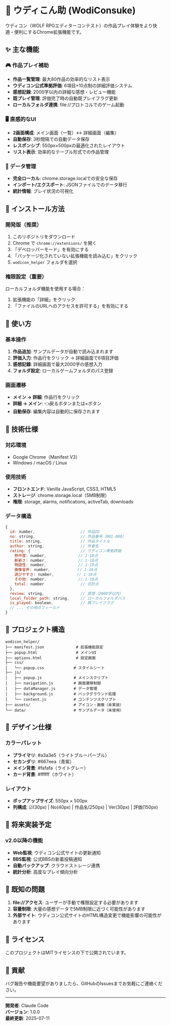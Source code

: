 # 🌊 ウディこん助 (WodiConsuke)

ウディコン（WOLF RPGエディターコンテスト）の作品プレイ体験をより快適・便利にするChrome拡張機能です。

## ✨ 主な機能

### 🎮 作品プレイ補助
- **作品一覧管理**: 最大80作品の効率的なリスト表示
- **ウディコン公式準拠評価**: 6項目×10点制の詳細評価システム
- **感想記録**: 2000字以内の詳細な感想・レビュー機能
- **既プレイ管理**: 評価完了時の自動既プレイフラグ更新
- **ローカルフォルダ連携**: file://プロトコルでのゲーム起動

### 🖥️ 直感的なUI
- **2画面構成**: メイン画面（一覧）↔ 詳細画面（編集）
- **自動保存**: 3秒間隔での自動データ保存
- **レスポンシブ**: 550px×500pxの最適化されたレイアウト
- **リスト表示**: 効率的なテーブル形式での作品管理

### 💾 データ管理
- **完全ローカル**: chrome.storage.localでの安全な保存
- **インポート/エクスポート**: JSONファイルでのデータ移行
- **統計情報**: プレイ状況の可視化

## 🚀 インストール方法

### 開発版（推奨）
1. このリポジトリをダウンロード
2. Chrome で `chrome://extensions/` を開く
3. 「デベロッパーモード」を有効にする
4. 「パッケージ化されていない拡張機能を読み込む」をクリック
5. `wodicon_helper` フォルダを選択

### 権限設定（重要）
ローカルフォルダ機能を使用する場合：
1. 拡張機能の「詳細」をクリック
2. 「ファイルのURLへのアクセスを許可する」を有効にする

## 📖 使い方

### 基本操作
1. **作品追加**: サンプルデータが自動で読み込まれます
2. **評価入力**: 作品行をクリック → 詳細画面で6項目評価
3. **感想記録**: 詳細画面で最大2000字の感想入力
4. **フォルダ設定**: ローカルゲームフォルダのパス登録

### 画面遷移
- **メイン → 詳細**: 作品行をクリック
- **詳細 → メイン**: 👈戻るボタンまたは×ボタン
- **自動保存**: 編集内容は自動的に保存されます

## 🔧 技術仕様

### 対応環境
- Google Chrome（Manifest V3）
- Windows / macOS / Linux

### 使用技術
- **フロントエンド**: Vanilla JavaScript, CSS3, HTML5
- **ストレージ**: chrome.storage.local（5MB制限）
- **権限**: storage, alarms, notifications, activeTab, downloads

### データ構造
```javascript
{
  id: number,                    // 作品ID
  no: string,                    // 作品番号（001-080）
  title: string,                 // 作品タイトル
  author: string,                // 作者名
  rating: {                      // ウディコン準拠評価
    熱中度: number,              // 1-10点
    斬新さ: number,              // 1-10点
    物語性: number,              // 1-10点
    画像音声: number,            // 1-10点
    遊びやすさ: number,          // 1-10点
    その他: number,              // 1-10点
    total: number                // 合計点
  },
  review: string,                // 感想（2000字以内）
  local_folder_path: string,     // ローカルフォルダパス
  is_played: boolean,            // 既プレイフラグ
  // ... その他のフィールド
}
```

## 📁 プロジェクト構造

```
wodicon_helper/
├── manifest.json              # 拡張機能設定
├── popup.html                 # メインUI
├── options.html               # 設定画面
├── css/
│   └── popup.css             # スタイルシート
├── js/
│   ├── popup.js              # メインスクリプト
│   ├── navigation.js         # 画面遷移制御
│   ├── dataManager.js        # データ管理
│   ├── background.js         # バックグラウンド処理
│   └── content.js            # コンテンツスクリプト
├── assets/                   # アイコン・画像（未実装）
└── data/                     # サンプルデータ（未使用）
```

## 🎨 デザイン仕様

### カラーパレット
- **プライマリ**: #a3a3e5（ライトブルーパープル）
- **セカンダリ**: #667eea（青紫）
- **メイン背景**: #fafafa（ライトグレー）
- **カード背景**: #ffffff（ホワイト）

### レイアウト
- **ポップアップサイズ**: 550px × 500px
- **列構成**: ☑(30px) | No(40px) | 作品名(250px) | Ver(30px) | 評価(150px)

## 🔮 将来実装予定

### v2.0以降の機能
- **Web監視**: ウディコン公式サイトの更新通知
- **BBS監視**: 公式BBSの新着投稿通知
- **自動バックアップ**: クラウドストレージ連携
- **統計分析**: 高度なプレイ傾向分析

## 🐛 既知の問題

1. **file://アクセス**: ユーザーが手動で権限設定する必要があります
2. **容量制限**: 大量の感想データで5MB制限に近づく可能性があります
3. **外部サイト**: ウディコン公式サイトのHTML構造変更で機能影響の可能性があります

## 📝 ライセンス

このプロジェクトはMITライセンスの下で公開されています。

## 🤝 貢献

バグ報告や機能要望がありましたら、GitHubのIssuesまでお気軽にご連絡ください。

---

**開発者**: Claude Code  
**バージョン**: 1.0.0  
**最終更新**: 2025-07-11